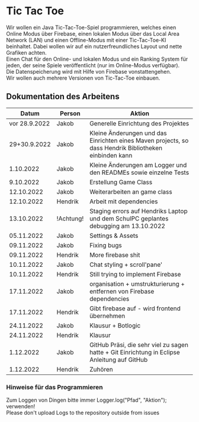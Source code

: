 # Tic Tac Toe
Wir wollen ein Java Tic-Tac-Toe-Spiel programmieren, welches einen Online Modus über Firebase, einen lokalen Modus über das Local Area Network (LAN) und einen Offline-Modus mit einer Tic-Tac-Toe-KI beinhaltet. Dabei wollen wir auf ein nutzerfreundliches Layout und nette Grafiken achten. <br>
Einen Chat für den Online- und lokalen Modus und ein Ranking System für jeden, der seine Spiele veröffentlicht (nur im Online-Modus verfügbar). <br>
Die Datenspeicherung wird mit Hilfe von Firebase vonstattengehen. <br>
Wir wollen auch mehrere Versionen von Tic-Tac-Toe einbauen. <br>

## Dokumentation des Arbeitens

<table>
  <thead>
    <tr>
      <th>Datum</th>
      <th>Person</th>
      <th>Aktion</th>
    </tr>
  </thead>
  <tbody>
  	<tr>
      <td>vor 28.9.2022</td>
      <td>Jakob</td>
      <td>Generelle Einrichtung des Projektes</td>
    </tr>
    <tr>
      <td>29+30.9.2022</td>
      <td>Jakob</td>
      <td>Kleine Änderungen und das Einrichten eines Maven projects, so dass Hendrik Bibliotheken einbinden kann</td>
    </tr>
    <tr>
      <td>1.10.2022</td>
      <td>Jakob</td>
      <td>Kleine Änderungen am Logger und den READMEs sowie einzelne Tests</td>
    </tr>
    <tr>
      <td>9.10.2022</td>
      <td>Jakob</td>
      <td>Erstellung Game Class</td>
    </tr>
    <tr>
      <td>12.10.2022</td>
      <td>Jakob</td>
      <td>Weiterarbeiten an game class</td>
    </tr>
    <tr>
      <td>12.10.2022</td>
      <td>Hendrik</td>
      <td>Arbeit mit dependencies</td>
    </tr>
    <tr>
      <td>13.10.2022</td>
      <td>!Achtung!</td>
      <td>Staging errors auf Hendriks Laptop und dem SchulPC geplantes debugging am 13.10.2022</td>
    </tr>
    <tr>
      <td>05.11.2022</td>
      <td>Jakob</td>
      <td>Settings & Assets</td>
    </tr>
    <tr>
      <td>09.11.2022</td>
      <td>Jakob</td>
      <td>Fixing bugs</td>
    </tr>
    <tr>
      <td>09.11.2022</td>
      <td>Hendrik</td>
      <td>More firebase shit</td>
    </tr>
    <tr>
      <td>10.11.2022</td>
      <td>Jakob</td>
      <td>Chat styling + scroll'pane'</td>
    </tr>
    <tr>
      <td>10.11.2022</td>
      <td>Hendrik</td>
      <td>Still trying to implement Firebase</td>
    </tr>
    <tr>
      <td>17.11.2022</td>
      <td>Jakob</td>
      <td>organisation + umstrukturierung + entfernen von Firebase dependencies</td>
    </tr>
    <tr>
      <td>17.11.2022</td>
      <td>Hendrik</td>
      <td>Gibt firebase auf - wird frontend übernehmen</td>
    </tr>
    <tr>
      <td>24.11.2022</td>
      <td>Jakob</td>
      <td>Klausur + Botlogic</td>
    </tr>
    <tr>
      <td>24.11.2022</td>
      <td>Hendrik</td>
      <td>Klausur</td>
    </tr>
    <tr>
      <td>1.12.2022</td>
      <td>Jakob</td>
      <td>GitHub Präsi, die sehr viel zu sagen hatte + Git Einrichtung in Eclipse Anleitung auf GitHub</td>
    </tr>
    <tr>
      <td>1.12.2022</td>
      <td>Hendrik</td>
      <td>Zuhören</td>
    </tr>
  </tbody>
</table>

### Hinweise für das Programmieren
Zum Loggen von Dingen bitte immer Logger.log("Pfad", "Aktion"); verwenden!<br>
Please don't upload Logs to the repository outside from issues
